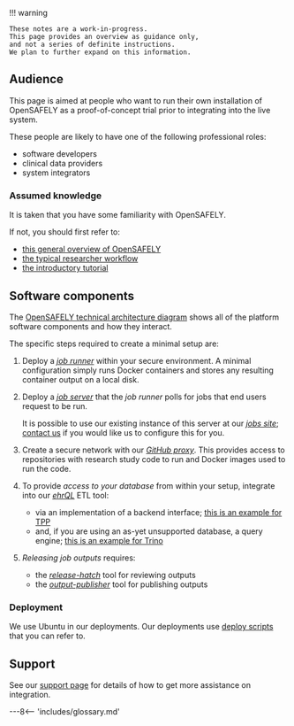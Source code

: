 !!! warning

    These notes are a work-in-progress.
    This page provides an overview as guidance only,
    and not a series of definite instructions.
    We plan to further expand on this information.

## Audience

This page is aimed at people who want to run their own installation of OpenSAFELY
as a proof-of-concept trial prior to integrating into the live system.

These people are likely to have one of the following professional roles:

* software developers
* clinical data providers
* system integrators

### Assumed knowledge

It is taken that you have some familiarity with OpenSAFELY.

If not, you should first refer to:

* [this general overview of OpenSAFELY](https://www.opensafely.org/about/)
* [the typical researcher workflow](workflow.md)
* [the introductory tutorial](getting-started/tutorial/index.md)

## Software components

The [OpenSAFELY technical architecture diagram](technical-architecture.md) shows all of the platform software components
and how they interact.

The specific steps required to create a minimal setup are:

1. Deploy a [*job runner*](https://github.com/opensafely-core/job-runner) within your secure environment.
   A minimal configuration simply runs Docker containers
   and stores any resulting container output on a local disk.

2. Deploy a [*job server*](https://github.com/opensafely-core/job-server)
   that the *job runner* polls for jobs that end users request to be run.

     It is possible to use our existing instance of this server at our [*jobs site*](https://jobs.opensafely.org);
     [contact us](how-to-get-help.md#data-providers)
     if you would like us to configure this for you.

3. Create a secure network with our [*GitHub proxy*](https://github.com/opensafely-core/proxy).
   This provides access to repositories with research study code to run
   and Docker images used to run the code.

4. To provide *access to your database* from within your setup,
   integrate into our [*ehrQL*](https://github.com/opensafely-core/ehrql) ETL tool:

     * via an implementation of a backend interface; [this is an example for TPP](https://github.com/opensafely-core/ehrql/blob/main/ehrql/backends/tpp.py)
     * and, if you are using an as-yet unsupported database, a query engine; [this is an example for Trino](https://github.com/opensafely-core/ehrql/blob/main/ehrql/query_engines/trino.py)

5. *Releasing job outputs* requires:

     * the [*release-hatch*](https://github.com/opensafely-core/release-hatch) tool for reviewing outputs
     * the [*output-publisher*](https://github.com/opensafely-core/output-publisher) tool for publishing outputs

### Deployment

We use Ubuntu in our deployments.
Our deployments use [deploy scripts](https://github.com/opensafely-core/backend-server)
that you can refer to.

## Support

See our [support page](how-to-get-help.md#data-providers-and-system-integrators)
for details of how to get more assistance on integration.

---8<-- 'includes/glossary.md'
